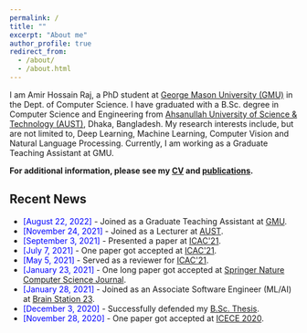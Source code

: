 ```yaml
---
permalink: /
title: ""
excerpt: "About me"
author_profile: true
redirect_from: 
  - /about/
  - /about.html
---
```


I am Amir Hossain Raj, a PhD student at [George Mason University (GMU)](http://gmu.edu/) in the Dept. of Computer Science. I have graduated with a B.Sc. degree in Computer Science and Engineering from [Ahsanullah University of Science & Technology (AUST)](http://aust.edu/), Dhaka, Bangladesh. My research interests include, but are not limited to, Deep Learning, Machine Learning, Computer Vision and Natural Language Processing. Currently, I am working as a Graduate Teaching Assistant at GMU.


**For additional information, please see my [CV](https://amirraj.github.io/cv/) and [publications](https://amirraj.github.io/publications/).**


## Recent News
- <span style="color:Blue"> [August 22, 2022] </span> - Joined as a Graduate Teaching Assistant at [GMU](http://gmu.edu/).
- <span style="color:Blue"> [November 24, 2021] </span> - Joined as a Lecturer at [AUST](http://aust.edu/).
- <span style="color:Blue"> [September 3, 2021] </span> - Presented a paper at [ICAC'21](http://www.cacsuk.co.uk/index.php/icac2021).
- <span style="color:Blue"> [July 7, 2021] </span> - One paper got accepted at [ICAC'21](http://www.cacsuk.co.uk/index.php/icac2021).
- <span style="color:Blue"> [May 5, 2021] </span> - Served as a reviewer for [ICAC'21](http://www.cacsuk.co.uk/index.php/icac2021).
- <span style="color:Blue"> [January 23, 2021] </span> - One long paper got accepted at [Springer Nature Computer Science Journal](https://link.springer.com/article/10.1007/s42979-021-00487-x).
- <span style="color:Blue"> [January 28, 2021] </span> - Joined as an Associate Software Engineer (ML/AI) at [Brain Station 23](https://brainstation-23.com/?bs).
- <span style="color:Blue"> [December 3, 2020]  </span> - Successfully defended my [B.Sc. Thesis](https://amirraj.github.io/files/Final-Thesis-Book.pdf). 
- <span style="color:Blue"> [November 28, 2020] </span> - One paper got accepted at [ICECE 2020](https://icece.buet.ac.bd/2020/).
